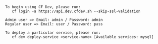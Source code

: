       
 	To begin using CF Dev, please run:
 	   cf login -a https://api.dev.cfdev.sh --skip-ssl-validation
 	
 	Admin user => Email: admin / Password: admin
 	Regular user => Email: user / Password: pass
 	
 	To deploy a particular service, please run:
 	   cf dev deploy-service <service-name> [Available services: mysql]